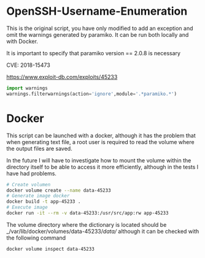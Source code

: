 # OpenSSH-Username-Enumeration





This is the original script, you have only modified to add an exception and omit the warnings generated by paramiko. It can be run both locally and with Docker.

It is important to specify that paramiko version == 2.0.8 is necessary


CVE: 2018-15473

https://www.exploit-db.com/exploits/45233


```python
import warnings
warnings.filterwarnings(action='ignore',module='.*paramiko.*')
```





# Docker


This script can be launched with a docker, although it has the problem that when generating text file, a root user is required to read the volume where the output files are saved.

In the future I will have to investigate how to mount the volume within the directory itself to be able to access it more efficiently, although in the tests I have had problems.


```bash
# Create volumen
docker volume create --name data-45233
# Generate image docker
docker build -t app-45233 .
# Execute image
docker run -it --rm -v data-45233:/usr/src/app:rw app-45233
```

The volume directory where the dictionary is located should be _/var/lib/docker/volumes/data-45233/_data/_ although it can be checked with the following command


```bash
docker volume inspect data-45233
```

